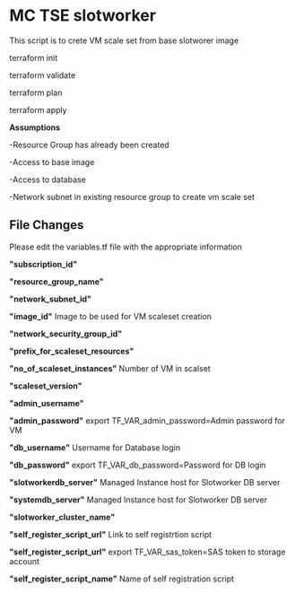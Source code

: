 # MC TSE slotworker
This script is to crete VM scale set from base slotworer image

terraform init

terraform validate

terraform plan

terraform apply

**Assumptions**

-Resource Group has already been created

-Access to base image

-Access to database

-Network subnet in existing resource group to create vm scale set

## File Changes
Please edit the variables.tf file with the appropriate information

**"subscription_id"**

**"resource_group_name"**

**"network_subnet_id"**

**"image_id"** Image to be used for VM scaleset creation

**"network_security_group_id"**

**"prefix_for_scaleset_resources"**

**"no_of_scaleset_instances"** Number of VM in scalset

**"scaleset_version"**

**"admin_username"**

**"admin_password"** export TF_VAR_admin_password=Admin password for VM 

**"db_username"** Username for Database login

**"db_password"** export TF_VAR_db_password=Password for DB login

**"slotworkerdb_server"** Managed Instance host for Slotworker DB server

**"systemdb_server"** Managed Instance host for Slotworker DB server

**"slotworker_cluster_name"**

**"self_register_script_url"** Link to self registrtion script

**"self_register_script_url"** export TF_VAR_sas_token=SAS token to storage account

**"self_register_script_name"** Name of self registration script
